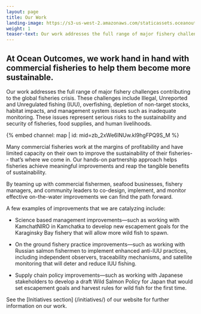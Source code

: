 ```yaml
---
layout: page 
title: Our Work
landing-image: https://s3-us-west-2.amazonaws.com/staticassets.oceanoutcomes.org/rollover+images/our-work-hover.jpg
weight: 1
teaser-text: Our work addresses the full range of major fishery challenges contributing to the global fisheries crisis. These challenges include Illegal, Unreported and Unregulated fishing (IUU), overfishing, depletion of non-target stocks, habitat impacts, and management system issues such as inadequate monitoring.
---
```

## At Ocean Outcomes, we work hand in hand with commercial fisheries to help them become more sustainable. 
Our work addresses the full range of major fishery challenges contributing to the global fisheries crisis. These challenges include Illegal, Unreported and Unregulated fishing (IUU), overfishing, depletion of non-target stocks, habitat impacts, and management system issues such as inadequate monitoring. These issues represent serious risks to the sustainability and security of fisheries, food supplies, and human livelihoods.  

{% embed channel: map | id: mid=zb_2xWe6INUw.kI9hgFPQ9S_M %}

Many commercial fisheries work at the margins of profitability and have limited capacity on their own to improve the sustainability of their fisheries-- that’s where we come in. Our hands-on partnership approach helps fisheries achieve meaningful improvements and reap the tangible benefits of sustainability.

By teaming up with commercial fishermen, seafood businesses, fishery managers, and community leaders to co-design, implement, and monitor effective on-the-water improvements we can find the path forward.

A few examples of improvements that we are catalyzing include:

* Science based management improvements—such as working with KamchatNIRO in Kamchatka to develop new escapement goals for the Karaginsky Bay fishery that will allow more wild fish to spawn.

* On the ground fishery practice improvements—such as working with Russian salmon fishermen to implement enhanced anti-IUU practices, including independent observers, traceability mechanisms, and satellite monitoring that will deter and reduce IUU fishing.

* Supply chain policy improvements—such as working with Japanese stakeholders to develop a draft Wild Salmon Policy for Japan that would set escapement goals and harvest rules for wild fish for the first time.

See the [Initiatives section] (/initiatives/) of our website for further information on our work.
